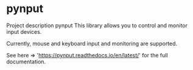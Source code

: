 # pynput

Project description
pynput
This library allows you to control and monitor input devices.

Currently, mouse and keyboard input and monitoring are supported.

See here => 'https://pynput.readthedocs.io/en/latest/'  for the full documentation.
